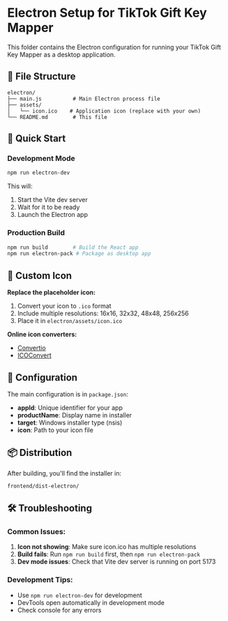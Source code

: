 # Electron Setup for TikTok Gift Key Mapper

This folder contains the Electron configuration for running your TikTok Gift Key Mapper as a desktop application.

## 📁 File Structure

```
electron/
├── main.js          # Main Electron process file
├── assets/
│   └── icon.ico    # Application icon (replace with your own)
└── README.md        # This file
```

## 🚀 Quick Start

### Development Mode
```bash
npm run electron-dev
```
This will:
1. Start the Vite dev server
2. Wait for it to be ready
3. Launch the Electron app

### Production Build
```bash
npm run build        # Build the React app
npm run electron-pack # Package as desktop app
```

## 🎨 Custom Icon

**Replace the placeholder icon:**
1. Convert your icon to `.ico` format
2. Include multiple resolutions: 16x16, 32x32, 48x48, 256x256
3. Place it in `electron/assets/icon.ico`

**Online icon converters:**
- [Convertio](https://convertio.co/png-ico/)
- [ICOConvert](https://icoconvert.com/)

## 🔧 Configuration

The main configuration is in `package.json`:
- **appId**: Unique identifier for your app
- **productName**: Display name in installer
- **target**: Windows installer type (nsis)
- **icon**: Path to your icon file

## 📦 Distribution

After building, you'll find the installer in:
```
frontend/dist-electron/
```

## 🛠️ Troubleshooting

### Common Issues:

1. **Icon not showing**: Make sure icon.ico has multiple resolutions
2. **Build fails**: Run `npm run build` first, then `npm run electron-pack`
3. **Dev mode issues**: Check that Vite dev server is running on port 5173

### Development Tips:

- Use `npm run electron-dev` for development
- DevTools open automatically in development mode
- Check console for any errors
